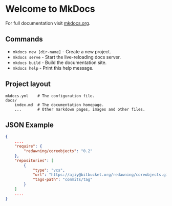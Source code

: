 # Welcome to MkDocs

For full documentation visit [mkdocs.org](http://mkdocs.org).

## Commands

* `mkdocs new [dir-name]` - Create a new project.
* `mkdocs serve` - Start the live-reloading docs server.
* `mkdocs build` - Build the documentation site.
* `mkdocs help` - Print this help message.

## Project layout

    mkdocs.yml    # The configuration file.
    docs/
        index.md  # The documentation homepage.
        ...       # Other markdown pages, images and other files.
## JSON Example

```json
{
    ....
    "require": {
        "redawning/coreobjects": "0.2"
    },
    "repositories": [
        {
            "type": "vcs",
            "url": "https://ajiy@bitbucket.org/redawning/coreobjects.git",
            "tags-path": "commits/tag"
        }
    ]
    ....
}
```
